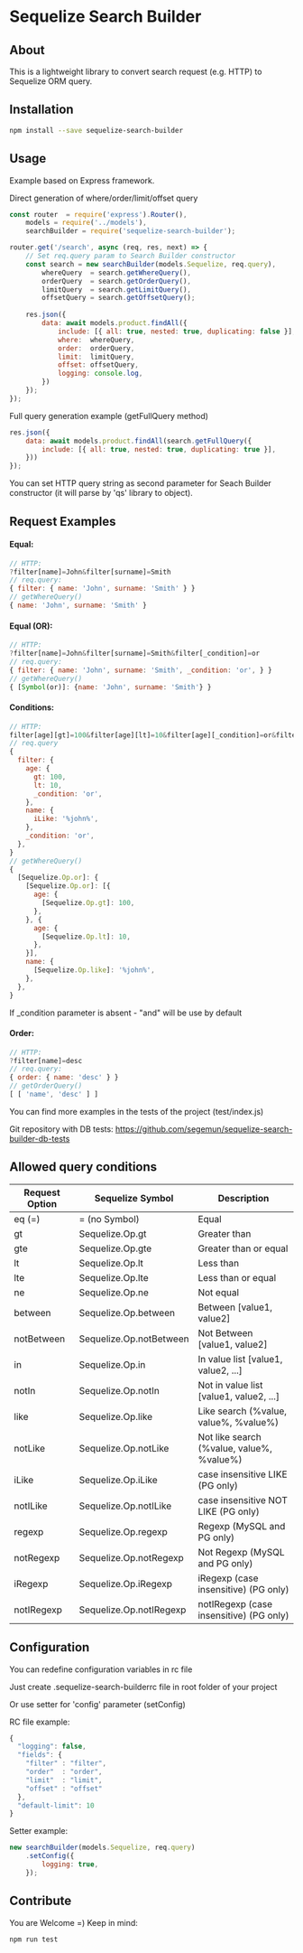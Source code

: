 # Sequelize Search Builder
## About
This is a lightweight library to convert search request (e.g. HTTP) to Sequelize ORM query.

## Installation
```bash
npm install --save sequelize-search-builder
```

## Usage
Example based on Express framework.

Direct generation of where/order/limit/offset query
```javascript
const router  = require('express').Router(),
    models = require('../models'),
    searchBuilder = require('sequelize-search-builder');

router.get('/search', async (req, res, next) => {
    // Set req.query param to Search Builder constructor
    const search = new searchBuilder(models.Sequelize, req.query),
        whereQuery  = search.getWhereQuery(),
        orderQuery  = search.getOrderQuery(),
        limitQuery  = search.getLimitQuery(),
        offsetQuery = search.getOffsetQuery();
    
    res.json({
        data: await models.product.findAll({
            include: [{ all: true, nested: true, duplicating: false }],
            where:  whereQuery,
            order:  orderQuery,
            limit:  limitQuery,
            offset: offsetQuery,
            logging: console.log,
        })
    });
});
```
Full query generation example (getFullQuery method)
```javascript
res.json({
    data: await models.product.findAll(search.getFullQuery({
        include: [{ all: true, nested: true, duplicating: true }],
    }))
});
```

You can set HTTP query string as second parameter for Seach Builder constructor (it will parse by 'qs' library to object).

## Request Examples

#### Equal:
```javascript
// HTTP:
?filter[name]=John&filter[surname]=Smith
// req.query:
{ filter: { name: 'John', surname: 'Smith' } }
// getWhereQuery()
{ name: 'John', surname: 'Smith' }
```

#### Equal (OR):
```javascript
// HTTP:
?filter[name]=John&filter[surname]=Smith&filter[_condition]=or
// req.query:
{ filter: { name: 'John', surname: 'Smith', _condition: 'or', } }
// getWhereQuery()
{ [Symbol(or)]: {name: 'John', surname: 'Smith'} }
```

#### Conditions:
```javascript
// HTTP:
filter[age][gt]=100&filter[age][lt]=10&filter[age][_condition]=or&filter[name][iLike]=%john%&filter[_condition]=or
// req.query
{
  filter: {
    age: {
      gt: 100,
      lt: 10,
      _condition: 'or',
    },
    name: {
      iLike: '%john%',
    },
    _condition: 'or',
  },
}
// getWhereQuery()
{
  [Sequelize.Op.or]: {
    [Sequelize.Op.or]: [{
      age: {
        [Sequelize.Op.gt]: 100,
      },
    }, {
      age: {
        [Sequelize.Op.lt]: 10,
      },
    }],
    name: {
      [Sequelize.Op.like]: '%john%',
    },
  },
}
```

If _condition parameter is absent - "and" will be use by default

#### Order:
```javascript
// HTTP:
?filter[name]=desc
// req.query:
{ order: { name: 'desc' } }
// getOrderQuery()
[ [ 'name', 'desc' ] ]
```

You can find more examples in the tests of the project (test/index.js)

Git repository with DB tests: https://github.com/segemun/sequelize-search-builder-db-tests

## Allowed query conditions
| Request Option|Sequelize Symbol         |Description |
|---------------|-------------------------|------------|
| eq (=)        | = (no Symbol)           | Equal
| gt            | Sequelize.Op.gt         | Greater than
| gte           | Sequelize.Op.gte        | Greater than or equal
| lt            | Sequelize.Op.lt         | Less than
| lte           | Sequelize.Op.lte        | Less than or equal
| ne            | Sequelize.Op.ne         | Not equal
| between       | Sequelize.Op.between    | Between [value1, value2]
| notBetween    | Sequelize.Op.notBetween | Not Between [value1, value2]
| in            | Sequelize.Op.in         | In value list [value1, value2, ...]
| notIn         | Sequelize.Op.notIn      | Not in value list [value1, value2, ...]
| like          | Sequelize.Op.like       | Like search (%value, value%, %value%)
| notLike       | Sequelize.Op.notLike    | Not like search (%value, value%, %value%)
| iLike         | Sequelize.Op.iLike      | case insensitive LIKE (PG only)
| notILike      | Sequelize.Op.notILike   | case insensitive NOT LIKE (PG only)
| regexp        | Sequelize.Op.regexp     | Regexp (MySQL and PG only)
| notRegexp     | Sequelize.Op.notRegexp  | Not Regexp (MySQL and PG only)
| iRegexp       | Sequelize.Op.iRegexp    | iRegexp (case insensitive) (PG only)
| notIRegexp    | Sequelize.Op.notIRegexp | notIRegexp (case insensitive) (PG only)

## Configuration

You can redefine configuration variables in rc file

Just create .sequelize-search-builderrc file in root folder of your project

Or use setter for 'config' parameter (setConfig)

RC file example: 

```javascript
{
  "logging": false,
  "fields": {
    "filter" : "filter",
    "order"  : "order",
    "limit"  : "limit",
    "offset" : "offset"
  },
  "default-limit": 10
}
```

Setter example:

```javascript
new searchBuilder(models.Sequelize, req.query)
    .setConfig({
        logging: true,
    });
```

## Contribute
You are Welcome =)
Keep in mind:
```sh
npm run test
```
